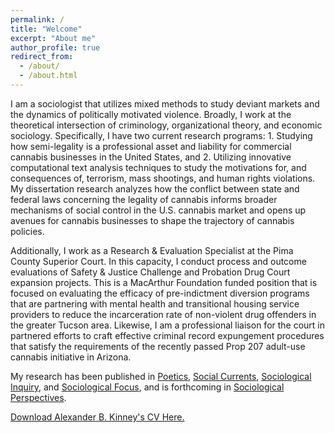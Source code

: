 ```yaml
---
permalink: /
title: "Welcome"
excerpt: "About me"
author_profile: true
redirect_from: 
  - /about/
  - /about.html
---
```


I am a sociologist that utilizes mixed methods to study deviant markets and the dynamics of politically motivated violence. Broadly, I work at the theoretical intersection of criminology, organizational theory, and economic sociology. Specifically, I have two current research programs: 1. Studying how semi-legality is a professional asset and liability for commercial cannabis businesses in the United States, and 2. Utilizing innovative computational text analysis techniques to study the motivations for, and consequences of, terrorism, mass shootings, and human rights violations. My dissertation research analyzes how the conflict between state and federal laws concerning the legality of cannabis informs broader mechanisms of social control in the U.S. cannabis market and opens up avenues for cannabis businesses to shape the trajectory of cannabis policies.

Additionally, I work as a Research & Evaluation Specialist at the Pima County Superior Court. In this capacity, I conduct process and outcome evaluations of Safety & Justice Challenge and Probation Drug Court expansion projects. This is a MacArthur Foundation funded position that is focused on evaluating the efficacy of pre-indictment diversion programs that are partnering with mental health and transitional housing service providers to reduce the incarceration rate of non-violent drug offenders in the greater Tucson area. Likewise, I am a professional liaison for the court in partnered efforts to craft effective criminal record expungement procedures that satisfy the requirements of the recently passed Prop 207 adult-use cannabis initiative in Arizona. 

My research has been published in [Poetics](https://doi.org/10.1016/j.poetic.2018.05.001), [Social Currents](https://journals.sagepub.com/doi/full/10.1177/2329496519880314), [Sociological Inquiry](https://onlinelibrary.wiley.com/doi/full/10.1111/soin.12409), and [Sociological Focus](https://www.tandfonline.com/doi/full/10.1080/00380237.2020.1845260), and is forthcoming in [Sociological Perspectives](https://journals.sagepub.com/home/spx).

[Download Alexander B. Kinney's CV Here.](https://www.alexanderkinney.com/files/CV21.pdf) 


